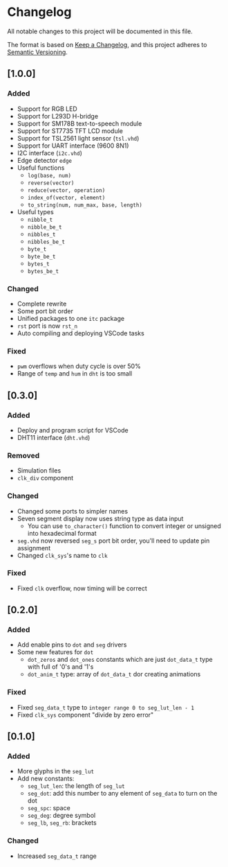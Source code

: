 # Changelog

All notable changes to this project will be documented in this file.

The format is based on [Keep a Changelog](https://keepachangelog.com/en/1.0.0/),
and this project adheres to [Semantic Versioning](https://semver.org/spec/v2.0.0.html).

## [1.0.0]

### Added

- Support for RGB LED
- Support for L293D H-bridge
- Support for SM178B text-to-speech module
- Support for ST7735 TFT LCD module
- Support for TSL2561 light sensor (`tsl.vhd`)
- Support for UART interface (9600 8N1)
- I2C interface (`i2c.vhd`)
- Edge detector `edge`
- Useful functions
  - `log(base, num)`
  - `reverse(vector)`
  - `reduce(vector, operation)`
  - `index_of(vector, element)`
  - `to_string(num, num_max, base, length)`
- Useful types
  - `nibble_t`
  - `nibble_be_t`
  - `nibbles_t`
  - `nibbles_be_t`
  - `byte_t`
  - `byte_be_t`
  - `bytes_t`
  - `bytes_be_t`

### Changed

- Complete rewrite
- Some port bit order
- Unified packages to one `itc` package
- `rst` port is now `rst_n`
- Auto compiling and deploying VSCode tasks

### Fixed

- `pwm` overflows when duty cycle is over 50%
- Range of `temp` and `hum` in `dht` is too small

## [0.3.0]

### Added

- Deploy and program script for VSCode
- DHT11 interface (`dht.vhd`)

### Removed

- Simulation files
- `clk_div` component

### Changed

- Changed some ports to simpler names
- Seven segment display now uses string type as data input
  - You can use `to_character()` function to convert integer or unsigned into hexadecimal format
- `seg.vhd` now reversed `seg_s` port bit order, you'll need to update pin assignment
- Changed `clk_sys`'s name to `clk`

### Fixed

- Fixed `clk` overflow, now timing will be correct

## [0.2.0]

### Added

- Add enable pins to `dot` and `seg` drivers
- Some new features for `dot`
  - `dot_zeros` and `dot_ones` constants which are just `dot_data_t` type with full of '0's and '1's
  - `dot_anim_t` type: array of `dot_data_t` dor creating animations

### Fixed

- Fixed `seg_data_t` type to `integer range 0 to seg_lut_len - 1`
- Fixed `clk_sys` component "divide by zero error"

## [0.1.0]

### Added

- More glyphs in the `seg_lut`
- Add new constants:
  - `seg_lut_len`: the length of `seg_lut`
  - `seg_dot`: add this number to any element of `seg_data` to turn on the dot
  - `seg_spc`: space
  - `seg_deg`: degree symbol
  - `seg_lb`, `seg_rb`: brackets

### Changed

- Increased `seg_data_t` range
